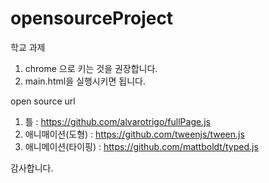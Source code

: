 # opensourceProject
학교 과제

1. chrome 으로 키는 것을 권장합니다.
2. main.html을 실행시키면 됩니다.


open source url

1. 틀 : https://github.com/alvarotrigo/fullPage.js 
2. 애니매이션(도형) : https://github.com/tweenjs/tween.js
3. 애니메이션(타이핑) : https://github.com/mattboldt/typed.js

감사합니다.
